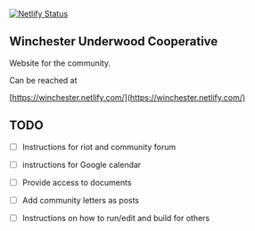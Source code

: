 [![Netlify Status](https://api.netlify.com/api/v1/badges/a70e6ff3-8952-4cc2-a7de-4b4493606dca/deploy-status)](https://app.netlify.com/sites/condescending-cori-6a87f1/deploys)


## Winchester Underwood Cooperative

Website for the community. 

Can be reached at 

[https://winchester.netlify.com/](https://winchester.netlify.com/)


## TODO

* [ ] Instructions for riot and community forum
* [ ] instructions for Google calendar
* [ ] Provide access to documents
* [ ] Add community letters as posts
* [ ] Instructions on how to run/edit and build for others


